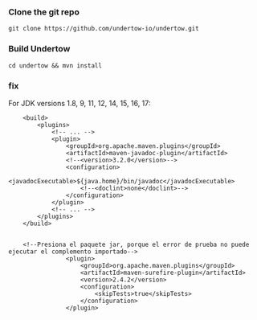 ### Clone the git repo

`git clone https://github.com/undertow-io/undertow.git`


### Build Undertow

`cd undertow && mvn install`


### fix

For JDK versions 1.8, 9, 11, 12, 14, 15, 16, 17:

        <build>
            <plugins>
                <!-- ... -->
                <plugin>
                    <groupId>org.apache.maven.plugins</groupId>
                    <artifactId>maven-javadoc-plugin</artifactId>
                    <!--<version>3.2.0</version>-->
                    <configuration>
                        <javadocExecutable>${java.home}/bin/javadoc</javadocExecutable>
                        <!--<doclint>none</doclint>-->
                    </configuration>
                </plugin>
                <!-- ... -->
            </plugins>
        </build>


        <!--Presiona el paquete jar, porque el error de prueba no puede ejecutar el complemento importado-->
        			<plugin>
        				<groupId>org.apache.maven.plugins</groupId>
        				<artifactId>maven-surefire-plugin</artifactId>
        				<version>2.4.2</version>
        				<configuration>
        					<skipTests>true</skipTests>
        				</configuration>
        			</plugin>
